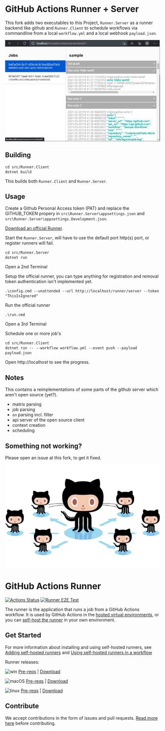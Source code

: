 # GitHub Actions Runner + Server

This fork adds two executables to this Project, `Runner.Server` as a runner backend like github and `Runner.Client` to schedule workflows via commandline from a local `workflow.yml` and a local webhook `payload.json`.

<p align="center">
  <img src="src/Runner.Server/webpage1.png">
</p>

## Building

```
cd src/Runner.Client
dotnet build
```
This builds both `Runner.Client` and `Runner.Server`.

## Usage

Create a Github Personal Access token (PAT) and replace the GITHUB_TOKEN propery in `src\Runner.Server\appsettings.json` and `src\Runner.Server\appsettings.Development.json`.

[Download an official Runner](https://github.com/actions/runner/releases/latest).

Start the `Runner.Server`, will have to use the default port http(s) port, or register runners will fail.
```
cd src/Runner.Server
dotnet run
```

Open a 2nd Terminal

Setup the official runner, you can type anything for registration and removal token authentication isn't implemented yet.
```
.\config.cmd --unattended --url http://localhost/runner/server --token "ThisIsIgnored"
```

Run the official runner

```
.\run.cmd
```

Open a 3rd Terminal

Schedule one or more job's
```
cd src/Runner.Client
dotnet run -- --workflow workflow.yml --event push --payload payload.json
```

Open http://localhost to see the progress.

## Notes
This contains a reimplementations of some parts of the github server which aren't open source (yet?). 

- matrix parsing
- job parsing
- `on` parsing incl. filter
- api server of the open source client
- context creation
- scheduling

## Something not working?
Please open an issue at this fork, to get it fixed.

<p align="center">
  <img src="docs/res/github-graph.png">
</p>

# GitHub Actions Runner

[![Actions Status](https://github.com/actions/runner/workflows/Runner%20CI/badge.svg)](https://github.com/actions/runner/actions)
[![Runner E2E Test](https://github.com/actions/runner/workflows/Runner%20E2E%20Test/badge.svg)](https://github.com/actions/runner/actions)

The runner is the application that runs a job from a GitHub Actions workflow. It is used by GitHub Actions in the [hosted virtual environments](https://github.com/actions/virtual-environments), or you can [self-host the runner](https://help.github.com/en/actions/automating-your-workflow-with-github-actions/about-self-hosted-runners) in your own environment.

## Get Started

For more information about installing and using self-hosted runners, see [Adding self-hosted runners](https://help.github.com/en/actions/automating-your-workflow-with-github-actions/adding-self-hosted-runners) and [Using self-hosted runners in a workflow](https://help.github.com/en/actions/automating-your-workflow-with-github-actions/using-self-hosted-runners-in-a-workflow)

Runner releases:

![win](docs/res/win_sm.png) [Pre-reqs](docs/start/envwin.md) | [Download](https://github.com/actions/runner/releases)  

![macOS](docs/res/apple_sm.png)  [Pre-reqs](docs/start/envosx.md) | [Download](https://github.com/actions/runner/releases)  

![linux](docs/res/linux_sm.png)  [Pre-reqs](docs/start/envlinux.md) | [Download](https://github.com/actions/runner/releases)

## Contribute

We accept contributions in the form of issues and pull requests.  [Read more here](docs/contribute.md) before contributing.
